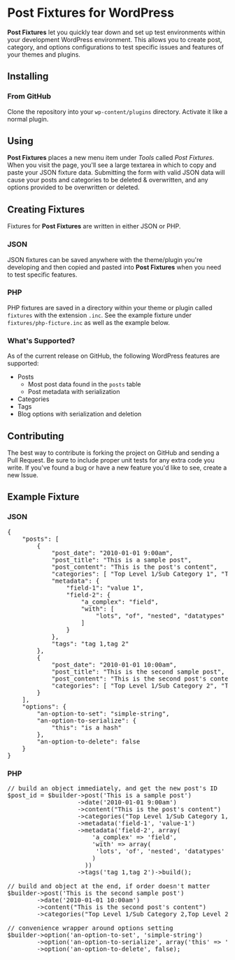 # Post Fixtures for WordPress

**Post Fixtures** let you quickly tear down and set up test environments within your development WordPress environment.
This allows you to create post, category, and options configurations to test specific issues and features of your themes and plugins.

## Installing

### From GitHub

Clone the repository into your `wp-content/plugins` directory. Activate it like a normal plugin.

## Using

**Post Fixtures** places a new menu item under *Tools* called *Post Fixtures*.
When you visit the page, you'll see a large textarea in which to copy and paste your JSON fixture data.
Submitting the form with valid JSON data will cause your posts and categories to be deleted & overwritten,
and any options provided to be overwritten or deleted.

## Creating Fixtures

Fixtures for **Post Fixtures** are written in either JSON or PHP.

### JSON

JSON fixtures can be saved anywhere with the theme/plugin you're developing and then copied and pasted into **Post Fixtures** when you need to test specific features.

### PHP

PHP fixtures are saved in a directory within your theme or plugin called `fixtures` with the extension `.inc`.
See the example fixture under `fixtures/php-ficture.inc` as well as the example below.

### What's Supported?

As of the current release on GitHub, the following WordPress features are supported:

* Posts
	* Most post data found in the `posts` table
	* Post metadata with serialization
* Categories
* Tags
* Blog options with serialization and deletion

## Contributing

The best way to contribute is forking the project on GitHub and sending a Pull Request. Be sure to include
proper unit tests for any extra code you write. If you've found a bug or have a new feature you'd like to see,
create a new Issue.

## Example Fixture

### JSON

<pre>
{
	"posts": [
		{
			"post_date": "2010-01-01 9:00am",
			"post_title": "This is a sample post",
			"post_content": "This is the post's content",
			"categories": [ "Top Level 1/Sub Category 1", "Top Level 2/Sub Category 2" ],
			"metadata": {
				"field-1": "value 1",
				"field-2": {
					"a_complex": "field",
					"with": [
						"lots", "of", "nested", "datatypes"
					]
				}
			},
			"tags": "tag 1,tag 2"
		},
		{
			"post_date": "2010-01-01 10:00am",
			"post_title": "This is the second sample post",
			"post_content": "This is the second post's content",
			"categories": [ "Top Level 1/Sub Category 2", "Top Level 2/Sub Category 2" ]
		}
	],
	"options": {
		"an-option-to-set": "simple-string",
		"an-option-to-serialize": {
			"this": "is a hash"
		},
		"an-option-to-delete": false
	}
}
</pre>

### PHP

<pre>
// build an object immediately, and get the new post's ID
$post_id = $builder->post('This is a sample post')
                   ->date('2010-01-01 9:00am')
                   ->content("This is the post's content")
                   ->categories("Top Level 1/Sub Category 1,Top Level 2/Sub Category 2")
                   ->metadata('field-1', 'value-1')
                   ->metadata('field-2', array(
                       'a_complex' => 'field',
                       'with' => array(
                       	'lots', 'of', 'nested', 'datatypes'
                       )
                     ))
                   ->tags('tag 1,tag 2')->build();

// build and object at the end, if order doesn't matter
$builder->post('This is the second sample post')
        ->date('2010-01-01 10:00am')
        ->content("This is the second post's content")
        ->categories("Top Level 1/Sub Category 2,Top Level 2/Sub Category 2")->defer();

// convenience wrapper around options setting
$builder->option('an-option-to-set', 'simple-string')
        ->option('an-option-to-serialize', array('this' => 'is a hash'))
        ->option('an-option-to-delete', false);
</pre>
